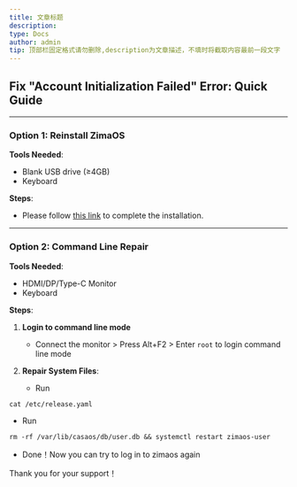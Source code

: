 ```yaml
---
title: 文章标题
description: 
type: Docs
author: admin
tip: 顶部栏固定格式请勿删除,description为文章描述，不填时将截取内容最前一段文字
---
```

## Fix "Account Initialization Failed" Error: Quick Guide  

---

### **Option 1: Reinstall ZimaOS**  
**Tools Needed**:  
- Blank USB drive (≥4GB)  
- Keyboard  

**Steps**:  
- Please follow [this link](/zimacube/How-to-Install-ZimaOS) to complete the installation.

---

### **Option 2: Command Line Repair**  
**Tools Needed**:  
- HDMI/DP/Type-C Monitor
- Keyboard  
  

**Steps**:  
1. **Login to command line mode**  
   - Connect the monitor > Press Alt+F2 > Enter `root` to login command line mode

2. **Repair System Files**:  
   - Run
```language
cat /etc/release.yaml
```

   - Run
```language
rm -rf /var/lib/casaos/db/user.db && systemctl restart zimaos-user 
```
   - Done！Now you can try to log in to zimaos again

Thank you for your support！


